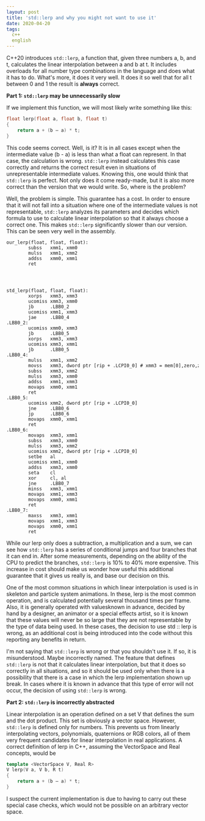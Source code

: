 ```yaml
---
layout: post
title: 'std::lerp and why you might not want to use it'
date: 2020-04-20
tags:
  c++
  english
---
```

C++20 introduces `std::lerp`, a function that, given three numbers a, b, and t, calculates the linear interpolation between a and b at t. It includes overloads for all number type combinations in the language and does what it has to do. What's more, it does it very well. It does it so well that for all t between 0 and 1 the result is **always** correct.

**Part 1: `std::lerp` may be unnecessarily slow**

If we implement this function, we will most likely write something like this:

```cpp
float lerp(float a, float b, float t)
{
	return a + (b – a) * t;
}
```

This code seems correct. Well, is it? It is in all cases except when the intermediate value (b - a) is less than what a float can represent. In that case, the calculation is wrong. `std::lerp` instead calculates this case correctly and returns the correct result even in situations of unrepresentable intermediate values. Knowing this, one would think that `std::lerp` is perfect. Not only does it come ready-made, but it is also more correct than the version that we would write. So, where is the problem?

Well, the problem is simple. This guarantee has a cost. In order to ensure that it will not fall into a situation where one of the intermediate values ​​is not representable, `std::lerp` analyzes its parameters and decides which formula to use to calculate linear interpolation so that it always choose a correct one. This makes `std::lerp` significantly slower than our version. This can be seen very well in the assembly.

```
our_lerp(float, float, float):
        subss   xmm1, xmm0
        mulss   xmm1, xmm2
        addss   xmm0, xmm1
        ret




std_lerp(float, float, float):
        xorps   xmm3, xmm3
        ucomiss xmm3, xmm0
        jb      .LBB0_2
        ucomiss xmm1, xmm3
        jae     .LBB0_4
.LBB0_2:
        ucomiss xmm0, xmm3
        jb      .LBB0_5
        xorps   xmm3, xmm3
        ucomiss xmm3, xmm1
        jb      .LBB0_5
.LBB0_4:
        mulss   xmm1, xmm2
        movss   xmm3, dword ptr [rip + .LCPI0_0] # xmm3 = mem[0],zero,zero,zero
        subss   xmm3, xmm2
        mulss   xmm3, xmm0
        addss   xmm1, xmm3
        movaps  xmm0, xmm1
        ret
.LBB0_5:
        ucomiss xmm2, dword ptr [rip + .LCPI0_0]
        jne     .LBB0_6
        jp      .LBB0_6
        movaps  xmm0, xmm1
        ret
.LBB0_6:
        movaps  xmm3, xmm1
        subss   xmm3, xmm0
        mulss   xmm3, xmm2
        ucomiss xmm2, dword ptr [rip + .LCPI0_0]
        setbe   al
        ucomiss xmm1, xmm0
        addss   xmm3, xmm0
        seta    cl
        xor     cl, al
        jne     .LBB0_7
        minss   xmm3, xmm1
        movaps  xmm1, xmm3
        movaps  xmm0, xmm1
        ret
.LBB0_7:
        maxss   xmm3, xmm1
        movaps  xmm1, xmm3
        movaps  xmm0, xmm1
        ret
```

While our lerp only does a subtraction, a multiplication and a sum, we can see how `std::lerp` has a series of conditional jumps and four branches that it can end in. After some measurements, depending on the ability of the CPU to predict the branches, `std::lerp` is 10% to 40% more expensive. This increase in cost should make us wonder how useful this additional guarantee that it gives us really is, and base our decision on this.

One of the most common situations in which linear interpolation is used is in skeleton and particle system animations. In these, lerp is the most common operation, and is calculated potentially several thousand times per frame. Also, it is generally operated with values ​​known in advance, decided by hand by a designer, an animator or a special effects artist, so it is known that these values ​​will never be so large that they are not representable by the type of data being used. In these cases, the decision to use std :: lerp is wrong, as an additional cost is being introduced into the code without this reporting any benefits in return.

I'm not saying that `std::lerp` is wrong or that you shouldn't use it. If so, it is misunderstood. Maybe incorrectly named. The feature that defines `std::lerp` is not that it calculates linear interpolation, but that it does so correctly in all situations, and so it should be used only when there is a possibility that there is a case in which the lerp implementation shown up break. In cases where it is known in advance that this type of error will not occur, the decision of using `std::lerp` is wrong.

**Part 2: `std::lerp` is incorrectly abstracted**

Linear interpolation is an operation defined on a set V that defines the sum and the dot product. This set is obviously a vector space. However, `std::lerp` is defined only for numbers. This prevents us from linearly interpolating vectors, polynomials, quaternions or RGB colors, all of them very frequent candidates for linear interpolation in real applications. A correct definition of lerp in C++, assuming the VectorSpace and Real concepts, would be

```cpp
template <VectorSpace V, Real R>
V lerp(V a, V b, R t)
{
	return a + (b – a) * t;
}
```

I suspect the current implementation is due to having to carry out these special case checks, which would not be possible on an arbitrary vector space.